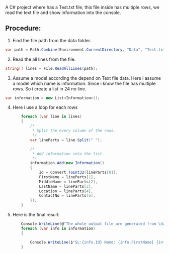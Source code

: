 
A C# project where has a Test.txt file, this file inside has multiple rows, we read the text file and show information into the console.

## Procedure:
 1. Find the file path from the data folder.
 ```csharp
 var path = Path.Combine(Environment.CurrentDirectory, "Data", "Test.txt");

```

 2. Read the all lines from the file.
 ```csharp
string[] lines = File.ReadAllLines(path);
```

3. Assume a model according the depend on Text file data. Here i assume a model which name is information.      Since i know the file has multiple rows. So i create a list in 24 no line.
```csharp
var information = new List<Information>();

```

4. Here i use a loop for each rows
 ```csharp
        foreach (var line in lines)
        {
            /*
             * Split the every column of the rows.
             */
            var lineParts = line.Split(" ");

            /*
             * Add information into the list.
             */
            information.Add(new Information()
            {
                Id = Convert.ToInt32(lineParts[0]),
                FirstName = lineParts[1],
                MiddleName = lineParts[2],
                LastName = lineParts[3],
                Location = lineParts[4],
                ContactNo = lineParts[5],
            });
        }
```

5. Here is the final result:
 ```csharp
        Console.WriteLine(@"The whole output file are generated from \data\test.txt file");
        foreach (var info in information)
        {

            Console.WriteLine($"SL:{info.Id} Name: {info.FirstName} {info.MiddleName} {info.LastName} Location: {info.Location} Contact: {info.ContactNo}");
        }
```
